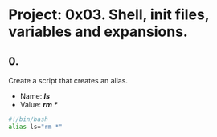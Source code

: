 # Project: 0x03. Shell, init files, variables and expansions.

## 0. <o>

Create a script that creates an alias.

* Name: ***ls***
* Value: ___rm *___

```bash
#!/bin/bash
alias ls="rm *"
```
